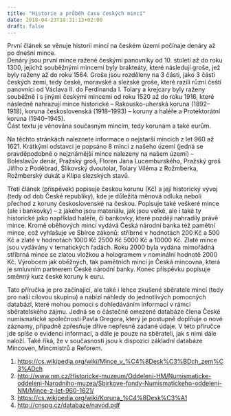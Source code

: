 ```yaml
---
title: "Historie a průběh času českých mincí"
date: 2018-04-23T18:31:13+02:00
draft: false
---
```


<p> První článek se věnuje historii mincí na českém území počínaje denáry až po dnešní mince. <br/>
Denáry jsou první mince ražené českými panovníky od 10. století až do roku 1300, jejichž souběžnými mincemi byly brakteáty, které následují groše, jež byly raženy až do roku 1564. Groše jsou rozděleny na 3 části, jako 3 části českých zemí, tedy české, moravské a slezské groše, které razili různí čeští panovníci od Václava II. do Ferdinanda I. Tolary a krejcary byly raženy souběžně i s jinými českými mincemi od roku 1520 až do roku 1916, které následně nahrazují mince historické – Rakousko-uherská koruna (1892–1918), koruna československá (1918–1993) – koruny a haléře a Protektorátní koruna (1940–1945). <br/>
Část textu je věnována současným mincím, tedy korunám a také eurům. <br/> </p>

<p> Na těchto stránkách naleznete informace o nejstarší mincích z let 960 až 1621. Krátkými odstavci je popsáno 8 mincí z našeho území (jedná se pravděpodobně o nejznámější mince nalezeny na našem území) – Boleslavův denár, Pražský groš, Floren Jana Lucemburského, Pražský groš Jiřího z Poděbrad, Šlikovský dvoutolar, Tolary Viléma z Rožmberka, Rožmberský dukát a Klipa slezských stavů. </p>

<p> Třetí článek (příspěvek) popisuje českou korunu (Kč) a její historický vývoj (tedy od dob České republiky), kde je důležitá měnová odluka neboli přechod z koruny československé na českou. Popisuje také veškeré mince (ale i bankovky) – z jakého jsou materiálu, jak jsou velké, ale i také ty historické jako například haléře, či bankovky, které později nahradily právě mince. Kromě oběhových mincí vydává Česká národní banka též pamětní mince, což vyhlašuje ve Sbírce zákonů: stříbrné v hodnotách 200 Kč a 500 Kč a zlaté v hodnotách 1000 Kč 2500 Kč 5000 Kč a 10000 Kč. Zlaté mince jsou vydávány v tematických řadách. Roku 2000 byla vydána mimořádná stříbrná mince se zlatou vložkou a hologramem v nominální hodnotě 2000 Kč. Výrobcem jak oběžných, tak pamětních mincí je Česká mincovna, která je smluvním partnerem České národní banky. Konec příspěvku popisuje směnný kurz české koruny k euru. <br/> </p>

<p> Tato příručka je pro začínající, ale také i lehce zkušené sběratele mincí (tedy pro naši cílovou skupinu) a nabízí náhledy do jednotlivých pomocných databází, které mohou pomoci s dohledáváním informací v rámci sběratelského zájmu. Jedná se o částečně omezené databáze člena České numismatické společnosti Pavla Gregora, který je postupně doplňuje o nové záznamy, případně zpřesňuje dříve nepřesně zadané údaje. V této příručce jde spíše o evidenci informací, a dále je pouze na sběrateli, jak s nimi dále naloží. Také říká, že v současnosti jsou k dispozici základní databáze Mincoven, Mincmistrů a Reforem. <br/> </p>




1) https://cs.wikipedia.org/wiki/Mince_v_%C4%8Desk%C3%BDch_zem%C3%ADch<br/>
2) http://www.nm.cz/Historicke-muzeum/Oddeleni-HM/Numismaticke-oddeleni-Narodniho-muzea/Sbirkove-fondy-Numismatickeho-oddeleni-NM/Mince-z-let-960-1621/ <br/>
3) https://cs.wikipedia.org/wiki/Koruna_%C4%8Desk%C3%A1
4) http://cnspg.cz/databaze/navod.pdf
